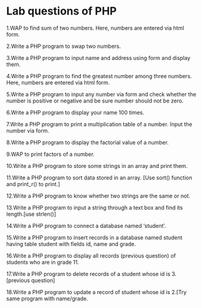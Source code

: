 # Lab questions of PHP

1.WAP to find sum of two numbers. Here, numbers are entered via html form.

2.Write a PHP program to swap two numbers.

3.Write a PHP program to input name and address using form and display them.

4.Write a PHP program to find the greatest number among three numbers. Here, numbers are entered via html form.

5.Write a PHP program to input any number via form and check whether the number is positive or negative and be sure number should not be zero.

6.Write a PHP program to display your name 100 times.

7.Write a PHP program to print a multiplication table of a number. Input the number via form.

8.Write a PHP program to display the factorial value of a number.

9.WAP to print factors of a number.

10.Write a PHP program to store some strings in an array and print them.

11.Write a PHP program to sort data stored in an array. [Use sort() function and print_r() to print.]

12.Write a PHP program to know whether two strings are the same or not.

13.Write a PHP program to input a string through a text box and find its length.[use strlen()]

14.Write a PHP program to connect a database named ‘student’.

15.Write a PHP program to insert records in a database named student having table student with fields id, name and grade.

16.Write a PHP program to display all records (previous question) of students who are in grade 11.

17.Write a PHP program to delete records of a student whose id is 3.[previous question]

18.Write a PHP program to update a record of student whose id is 2.[Try same program with name/grade.  
